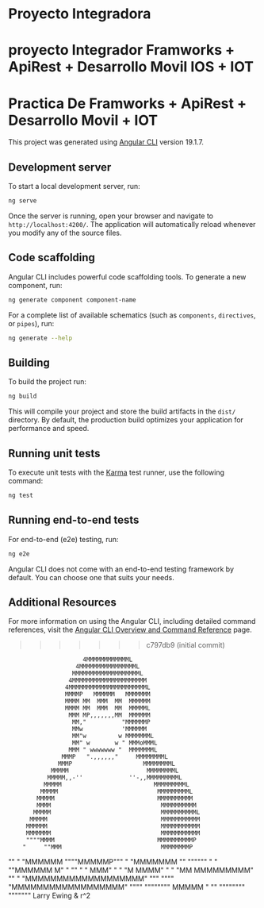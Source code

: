 # Proyecto Integradora
proyecto Integrador Framworks + ApiRest + Desarrollo Movil IOS + IOT
=======
# Practica De Framworks + ApiRest + Desarrollo Movil + IOT

This project was generated using [Angular CLI](https://github.com/angular/angular-cli) version 19.1.7.

## Development server

To start a local development server, run:

```bash
ng serve
```

Once the server is running, open your browser and navigate to `http://localhost:4200/`. The application will automatically reload whenever you modify any of the source files.

## Code scaffolding

Angular CLI includes powerful code scaffolding tools. To generate a new component, run:

```bash
ng generate component component-name
```

For a complete list of available schematics (such as `components`, `directives`, or `pipes`), run:

```bash
ng generate --help
```

## Building

To build the project run:

```bash
ng build
```

This will compile your project and store the build artifacts in the `dist/` directory. By default, the production build optimizes your application for performance and speed.

## Running unit tests

To execute unit tests with the [Karma](https://karma-runner.github.io) test runner, use the following command:

```bash
ng test
```

## Running end-to-end tests

For end-to-end (e2e) testing, run:

```bash
ng e2e
```

Angular CLI does not come with an end-to-end testing framework by default. You can choose one that suits your needs.

## Additional Resources

For more information on using the Angular CLI, including detailed command references, visit the [Angular CLI Overview and Command Reference](https://angular.dev/tools/cli) page.
>>>>>>> c797db9 (initial commit)




                         4MMMMMMMMMMMML
                       4MMMMMMMMMMMMMMMML
                      MMMMMMMMMMMMMMMMMMML
                     4MMMMMMMMMMMMMMMMMMMMM
                    4MMMMMMMMMMMMMMMMMMMMMML
                    MMMMP   MMMMMM   MMMMMMM
                    MMMM MM  MMM  MM  MMMMMM
                    MMMM MM  MMM  MM  MMMMML
                     MMM MP,,,,,,,MM  MMMMMM
                      MM,"          "MMMMMMP
                      MMw           'MMMMMM
                      MM"w         w MMMMMMML
                      MM" w       w " MMMoMMML
                     MMM " wwwwwww "  MMMMMMML
                   MMMP   ".,,,,,,"     MMMMMMMML
                  MMMP                    MMMMMMMML
                MMMMM                      MMMMMMMML
               MMMMM,,-''             ''-,,MMMMMMMMML
              MMMMM                          MMMMMMMMML
             MMMMM                            MMMMMMMMML
            MMMMM                             MMMMMMMMMM
            MMMM                               MMMMMMMMMM
           MMMMM                               MMMMMMMMMML
          MMMMM                                MMMMMMMMMMM
         MMMMMM                                MMMMMMMMMMM
         MMMMMMM                               MMMMMMMMMMM
         """"MMMM                             MMMMMMMMMMP
        "     ""MMM                            MMMMMMMMP
   "" "         "MMMMMM                      """"MMMMMP"""
 "               "MMMMMMM                   ""   """"""   "
 "                ""MMMMMM                 M"             " ""
  "                 "                   MMM"                  "
 "                   "M               MMMM"                   "
 "                    "MM        MMMMMMMMM"                ""
 "                    "MMMMMMMMMMMMMMMMMMM"              """
  """"                "MMMMMMMMMMMMMMMMMM"           """"
      """"""""       MMMMM               "        ""
              """"""""                      """""""  Larry Ewing & r^2


